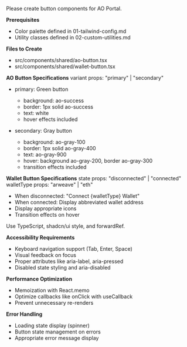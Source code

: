 Please create button components for AO Portal.

**Prerequisites**

- Color palette defined in 01-tailwind-config.md
- Utility classes defined in 02-custom-utilities.md

**Files to Create**

- src/components/shared/ao-button.tsx
- src/components/shared/wallet-button.tsx

**AO Button Specifications**
variant props: "primary" | "secondary"

- primary: Green button
  - background: ao-success
  - border: 1px solid ao-success
  - text: white
  - hover effects included

- secondary: Gray button
  - background: ao-gray-100
  - border: 1px solid ao-gray-400
  - text: ao-gray-900
  - hover: background ao-gray-200, border ao-gray-300
  - transition effects included

**Wallet Button Specifications**
state props: "disconnected" | "connected"
walletType props: "arweave" | "eth"

- When disconnected: "Connect {walletType} Wallet"
- When connected: Display abbreviated wallet address
- Display appropriate icons
- Transition effects on hover

Use TypeScript, shadcn/ui style, and forwardRef.

**Accessibility Requirements**

- Keyboard navigation support (Tab, Enter, Space)
- Visual feedback on focus
- Proper attributes like aria-label, aria-pressed
- Disabled state styling and aria-disabled

**Performance Optimization**

- Memoization with React.memo
- Optimize callbacks like onClick with useCallback
- Prevent unnecessary re-renders

**Error Handling**

- Loading state display (spinner)
- Button state management on errors
- Appropriate error message display
